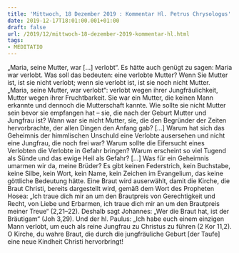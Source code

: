 ```yaml
---
title: 'Mittwoch, 18 Dezember 2019 : Kommentar Hl. Petrus Chrysologus'
date: 2019-12-17T18:01:00.001+01:00
draft: false
url: /2019/12/mittwoch-18-dezember-2019-kommentar-hl.html
tags: 
- MEDITATIO
---
```


„Maria, seine Mutter, war \[…\] verlobt“. Es hätte auch genügt zu sagen: Maria war verlobt. Was soll das bedeuten: eine verlobte Mutter? Wenn Sie Mutter ist, ist sie nicht verlobt; wenn sie verlobt ist, ist sie noch nicht Mutter. „Maria, seine Mutter, war verlobt“: verlobt wegen ihrer Jungfräulichkeit, Mutter wegen ihrer Fruchtbarkeit. Sie war ein Mutter, die keinen Mann erkannte und dennoch die Mutterschaft kannte. Wie sollte sie nicht Mutter sein bevor sie empfangen hat – sie, die nach der Geburt Mutter und Jungfrau ist? Wann war sie nicht Mutter, sie, die den Begründer der Zeiten hervorbrachte, der allen Dingen den Anfang gab? \[…\] Warum hat sich das Geheimnis der himmlischen Unschuld eine Verlobte ausersehen und nicht eine Jungfrau, die noch frei war? Warum sollte die Eifersucht eines Verlobten die Verlobte in Gefahr bringen? Warum erscheint so viel Tugend als Sünde und das ewige Heil als Gefahr? \[…\] Was für ein Geheimnis umarmen wir da, meine Brüder? Es gibt keinen Federstrich, kein Buchstabe, keine Silbe, kein Wort, kein Name, kein Zeichen im Evangelium, das keine göttliche Bedeutung hätte. Eine Braut wird auserwählt, damit die Kirche, die Braut Christi, bereits dargestellt wird, gemäß dem Wort des Propheten Hosea: „Ich traue dich mir an um den Brautpreis von Gerechtigkeit und Recht, von Liebe und Erbarmen, ich traue dich mir an um den Brautpreis meiner Treue“ (2,21–22). Deshalb sagt Johannes: „Wer die Braut hat, ist der Bräutigam“ (Joh 3,29). Und der hl. Paulus: „Ich habe euch einem einzigen Mann verlobt, um euch als reine Jungfrau zu Christus zu führen (2 Kor 11,2). O Kirche, du wahre Braut, die durch die jungfräuliche Geburt \[der Taufe\] eine neue Kindheit Christi hervorbringt!